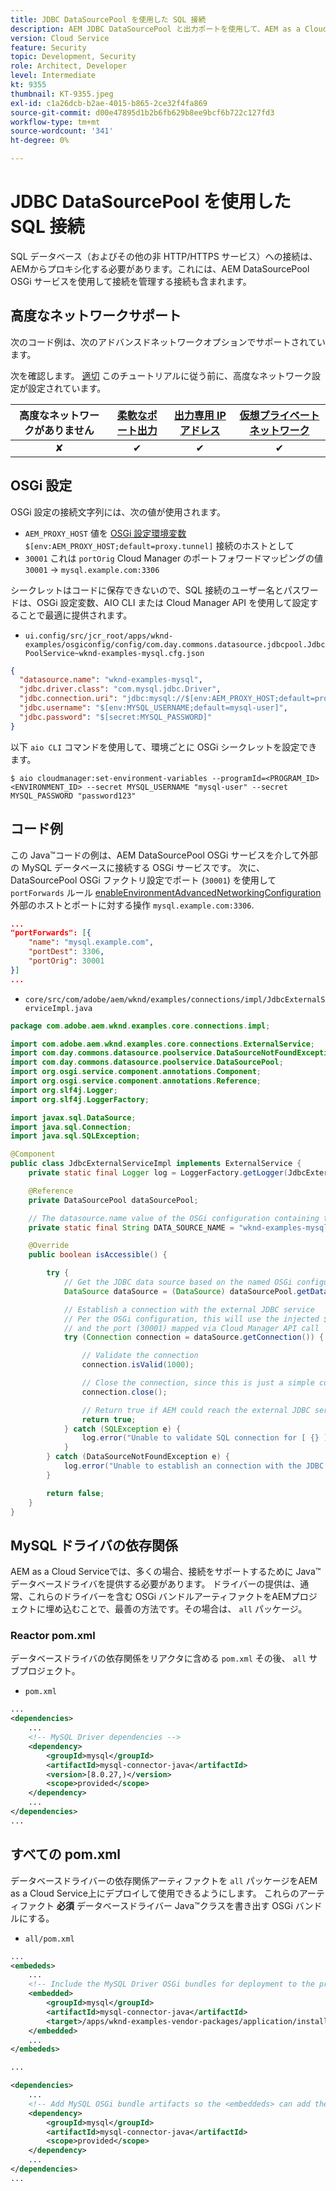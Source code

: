 ```yaml
---
title: JDBC DataSourcePool を使用した SQL 接続
description: AEM JDBC DataSourcePool と出力ポートを使用して、AEM as a Cloud Serviceから SQL データベースに接続する方法を説明します。
version: Cloud Service
feature: Security
topic: Development, Security
role: Architect, Developer
level: Intermediate
kt: 9355
thumbnail: KT-9355.jpeg
exl-id: c1a26dcb-b2ae-4015-b865-2ce32f4fa869
source-git-commit: d00e47895d1b2b6fb629b8ee9bcf6b722c127fd3
workflow-type: tm+mt
source-wordcount: '341'
ht-degree: 0%

---
```


# JDBC DataSourcePool を使用した SQL 接続

SQL データベース（およびその他の非 HTTP/HTTPS サービス）への接続は、AEMからプロキシ化する必要があります。これには、AEM DataSourcePool OSGi サービスを使用して接続を管理する接続も含まれます。

## 高度なネットワークサポート

次のコード例は、次のアドバンスドネットワークオプションでサポートされています。

次を確認します。 [適切](../advanced-networking.md#advanced-networking) このチュートリアルに従う前に、高度なネットワーク設定が設定されています。

| 高度なネットワークがありません | [柔軟なポート出力](../flexible-port-egress.md) | [出力専用 IP アドレス](../dedicated-egress-ip-address.md) | [仮想プライベートネットワーク](../vpn.md) |
|:-----:|:-----:|:------:|:---------:|
| ✘ | ✔ | ✔ | ✔ |

## OSGi 設定

OSGi 設定の接続文字列には、次の値が使用されます。

+ `AEM_PROXY_HOST` 値を [OSGi 設定環境変数](https://experienceleague.adobe.com/docs/experience-manager-cloud-service/implementing/deploying/configuring-osgi.html?lang=en#environment-specific-configuration-values) `$[env:AEM_PROXY_HOST;default=proxy.tunnel]` 接続のホストとして
+ `30001` これは `portOrig` Cloud Manager のポートフォワードマッピングの値 `30001` → `mysql.example.com:3306`

シークレットはコードに保存できないので、SQL 接続のユーザー名とパスワードは、OSGi 設定変数、AIO CLI または Cloud Manager API を使用して設定することで最適に提供されます。

+ `ui.config/src/jcr_root/apps/wknd-examples/osgiconfig/config/com.day.commons.datasource.jdbcpool.JdbcPoolService~wknd-examples-mysql.cfg.json`

```json
{
  "datasource.name": "wknd-examples-mysql",
  "jdbc.driver.class": "com.mysql.jdbc.Driver",
  "jdbc.connection.uri": "jdbc:mysql://$[env:AEM_PROXY_HOST;default=proxy.tunnel]:30001/wknd-examples",
  "jdbc.username": "$[env:MYSQL_USERNAME;default=mysql-user]",
  "jdbc.password": "$[secret:MYSQL_PASSWORD]"
}
```

以下 `aio CLI` コマンドを使用して、環境ごとに OSGi シークレットを設定できます。

```shell
$ aio cloudmanager:set-environment-variables --programId=<PROGRAM_ID> <ENVIRONMENT_ID> --secret MYSQL_USERNAME "mysql-user" --secret MYSQL_PASSWORD "password123"
```

## コード例

この Java™コードの例は、AEM DataSourcePool OSGi サービスを介して外部の MySQL データベースに接続する OSGi サービスです。
次に、DataSourcePool OSGi ファクトリ設定でポート (`30001`) を使用して `portForwards` ルール [enableEnvironmentAdvancedNetworkingConfiguration](https://www.adobe.io/experience-cloud/cloud-manager/reference/api/#operation/enableEnvironmentAdvancedNetworkingConfiguration) 外部のホストとポートに対する操作 `mysql.example.com:3306`.

```json
...
"portForwards": [{
    "name": "mysql.example.com",
    "portDest": 3306,
    "portOrig": 30001
}]
...
```

+ `core/src/com/adobe/aem/wknd/examples/connections/impl/JdbcExternalServiceImpl.java`

```java
package com.adobe.aem.wknd.examples.core.connections.impl;

import com.adobe.aem.wknd.examples.core.connections.ExternalService;
import com.day.commons.datasource.poolservice.DataSourceNotFoundException;
import com.day.commons.datasource.poolservice.DataSourcePool;
import org.osgi.service.component.annotations.Component;
import org.osgi.service.component.annotations.Reference;
import org.slf4j.Logger;
import org.slf4j.LoggerFactory;

import javax.sql.DataSource;
import java.sql.Connection;
import java.sql.SQLException;

@Component
public class JdbcExternalServiceImpl implements ExternalService {
    private static final Logger log = LoggerFactory.getLogger(JdbcExternalServiceImpl.class);

    @Reference
    private DataSourcePool dataSourcePool;

    // The datasource.name value of the OSGi configuration containing the connection this OSGi component will use.
    private static final String DATA_SOURCE_NAME = "wknd-examples-mysql";

    @Override
    public boolean isAccessible() {

        try {
            // Get the JDBC data source based on the named OSGi configuration
            DataSource dataSource = (DataSource) dataSourcePool.getDataSource(DATA_SOURCE_NAME);

            // Establish a connection with the external JDBC service
            // Per the OSGi configuration, this will use the injected $[env:AEM_PROXY_HOST] value as the host
            // and the port (30001) mapped via Cloud Manager API call
            try (Connection connection = dataSource.getConnection()) {

                // Validate the connection
                connection.isValid(1000);

                // Close the connection, since this is just a simple connectivity check
                connection.close();

                // Return true if AEM could reach the external JDBC service
                return true;
            } catch (SQLException e) {
                log.error("Unable to validate SQL connection for [ {} ]", DATA_SOURCE_NAME, e);
            }
        } catch (DataSourceNotFoundException e) {
            log.error("Unable to establish an connection with the JDBC data source [ {} ]", DATA_SOURCE_NAME, e);
        }

        return false;
    }
}
```

## MySQL ドライバの依存関係

AEM as a Cloud Serviceでは、多くの場合、接続をサポートするために Java™データベースドライバを提供する必要があります。 ドライバーの提供は、通常、これらのドライバーを含む OSGi バンドルアーティファクトをAEMプロジェクトに埋め込むことで、最善の方法です。その場合は、 `all` パッケージ。

### Reactor pom.xml

データベースドライバの依存関係をリアクタに含める `pom.xml` その後、 `all` サブプロジェクト。

+ `pom.xml`

```xml
...
<dependencies>
    ...
    <!-- MySQL Driver dependencies -->
    <dependency>
        <groupId>mysql</groupId>
        <artifactId>mysql-connector-java</artifactId>
        <version>[8.0.27,)</version>
        <scope>provided</scope>
    </dependency>
    ...
</dependencies>
...
```

## すべての pom.xml

データベースドライバーの依存関係アーティファクトを `all` パッケージをAEM as a Cloud Service上にデプロイして使用できるようにします。 これらのアーティファクト __必須__ データベースドライバー Java™クラスを書き出す OSGi バンドルにする。

+ `all/pom.xml`

```xml
...
<embededs>
    ...
    <!-- Include the MySQL Driver OSGi bundles for deployment to the project -->
    <embedded>
        <groupId>mysql</groupId>
        <artifactId>mysql-connector-java</artifactId>
        <target>/apps/wknd-examples-vendor-packages/application/install</target>
    </embedded>
    ...
</embededs>

...

<dependencies>
    ...
    <!-- Add MySQL OSGi bundle artifacts so the <embeddeds> can add them to the project -->
    <dependency>
        <groupId>mysql</groupId>
        <artifactId>mysql-connector-java</artifactId>
        <scope>provided</scope>
    </dependency>
    ...
</dependencies>
...
```
